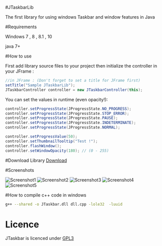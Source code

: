 #JTaskbarLib

The first library for using windows Taskbar and window features in Java

#Requirements

Windows 7 , 8 , 8.1 , 10

java 7+

#How to use

First add library source files to your project then initialize the controller in your JFrame :

```java
//in JFrame : (Don't forget to set a title for JFrame first)
setTitle("Sample JTaskbarLib");
JTaskbarController controller = new JTaskbarController(this);
```

You can set the values in runtime (even opacity!):

```java
controller.setProgressState(JProgressState.NO_PROGRESS);
controller.setProgressState(JProgressState.STOP_ERROR);
controller.setProgressState(JProgressState.PAUSE);
controller.setProgressState(JProgressState.INDETERMINATE);
controller.setProgressState(JProgressState.NORMAL);

controller.setProgressValue(50);
controller.setThumbnailTooltip("Test !");
controller.flashWindow();
controller.setWindowOpacity(180); // (0 - 255)

```
#Download Library
[Download](https://github.com/alireza6677/JTaskbarLib/raw/master/dist/JTaskbarLib.jar)

#Screenshots

![Screenshot1](http://www.axgig.com/images/64234434841136641045.gif)
![Screenshot2](http://www.axgig.com/images/09966399837368348184.png)
![Screenshot3](http://www.axgig.com/images/57405352266954844994.png)
![Screenshot4](http://www.axgig.com/images/77640314593542747545.png)
![Screenshot5](http://www.axgig.com/images/86958911908320093649.png)


#How to compile c++ code in windows

```bash
g++ --shared -o JTaskbar.dll dll.cpp -lole32  -luuid
```

# Licence
JTaskbar is licenced under [GPL3](https://github.com/alireza6677/JTaskbarLib/blob/master/LICENCE)